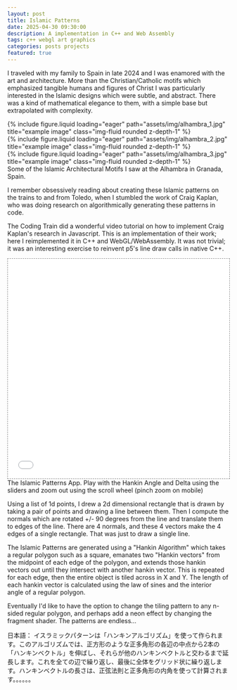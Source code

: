 ```yaml
---
layout: post
title: Islamic Patterns
date: 2025-04-30 09:30:00
description: A implementation in C++ and Web Assembly
tags: c++ webgl art graphics
categories: posts projects
featured: true
---
```


I traveled with my family to Spain in late 2024 and I was enamored with the art and architecture. More than the Christian/Catholic motifs which emphasized tangible humans and figures of Christ I was particularly interested in the Islamic designs which were subtle, and abstract.  There was a kind of mathematical elegance to them, with a simple base but extrapolated with complexity.


<div class="row">
    <div class="col-sm mt-3 mt-md-0">
        {% include figure.liquid loading="eager" path="assets/img/alhambra_1.jpg" title="example image" class="img-fluid rounded z-depth-1" %}
    </div>
    <div class="col-sm mt-3 mt-md-0">
        {% include figure.liquid loading="eager" path="assets/img/alhambra_2.jpg" title="example image" class="img-fluid rounded z-depth-1" %}
    </div>
    <div class="col-sm mt-3 mt-md-0">
        {% include figure.liquid loading="eager" path="assets/img/alhambra_3.jpg" title="example image" class="img-fluid rounded z-depth-1" %}
    </div>
</div>
<div class="caption">
    Some of the Islamic Architectural Motifs I saw at the Alhambra in Granada, Spain.
</div>

I remember obsessively reading about creating these Islamic patterns on the trains to and from Toledo, when I stumbled the work of Craig Kaplan, who was doing research on algorithmically generating these patterns in code. 

The Coding Train did a wonderful video tutorial on how to implement Craig Kaplan's research in Javascript. This is an implementation of their work; here I reimplemented it in C++ and WebGL/WebAssembly. It was not trivial; it was an interesting exercise to reinvent p5's line draw  calls in native C++.

<div class="l-page">
  <iframe src="{{ '/assets/html/islamicpatterns_1.html' | relative_url }}" frameborder='0' scrolling='no' height="500px" width="100%" style="border: 1px dashed grey;"></iframe>
</div>
<div class="caption">
    The Islamic Patterns App. Play with the Hankin Angle and Delta using the sliders and zoom out using the scroll wheel (pinch zoom on mobile)
</div>

Using a list of 1d points, I drew a 2d dimensional rectangle that is drawn by taking a pair of points and drawing a line between them. Then I compute the normals which are rotated +/- 90 degrees from the line and translate them to edges of the line. There are 4 normals, and these 4 vectors make the 4 edges of a single rectangle. That was just to draw a single line.

The Islamic Patterns are generated using a "Hankin Algorithm" which takes a regular polygon such as a square, emanates two "Hankin vectors" from the midpoint of each edge of the polygon, and extends those hankin vectors out until they intersect with another hankin vector. This is repeated for each edge, then the entire object is tiled across in  X and Y. The length of each hankin vector is calculated using the law of sines and the interior angle of a regular polygon.

Eventually I'd like to have the option to change the tiling pattern to any n-sided regular polygon, and perhaps add a neon effect by changing the fragment shader. The patterns are endless…

日本語：
イスラミックパターンは「ハンキンアルゴリズム」を使って作られます。このアルゴリズムでは、正方形のような正多角形の各辺の中点から2本の「ハンキンベクトル」を伸ばし、それらが他のハンキンベクトルと交わるまで延長します。これを全ての辺で繰り返し、最後に全体をグリッド状に繰り返します。ハンキンベクトルの長さは、正弦法則と正多角形の内角を使って計算されます。。。。。。